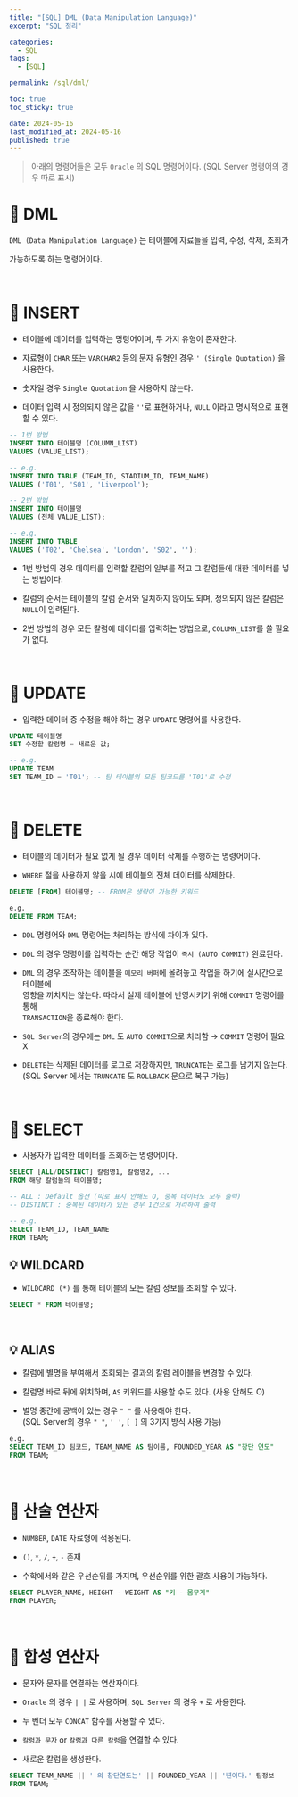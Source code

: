 ```yaml
---
title: "[SQL] DML (Data Manipulation Language)"
excerpt: "SQL 정리"

categories:
  - SQL
tags:
  - [SQL]

permalink: /sql/dml/

toc: true
toc_sticky: true

date: 2024-05-16
last_modified_at: 2024-05-16
published: true
---
```


> 아래의 명령어들은 모두 `Oracle` 의 SQL 명령어이다. (SQL Server 명령어의 경우 따로 표시)

# 👑 DML

`DML (Data Manipulation Language)` 는 테이블에 자료들을 입력, 수정, 삭제, 조회가 <br>

가능하도록 하는 명령어이다.

<br>

# 👑 INSERT

- 테이블에 데이터를 입력하는 명령어이며, 두 가지 유형이 존재한다.

- 자료형이 `CHAR` 또는 `VARCHAR2` 등의 문자 유형인 경우 `' (Single Quotation)` 을 사용한다.

- 숫자일 경우 `Single Quotation` 을 사용하지 않는다.

- 데이터 입력 시 정의되지 않은 값을 `''`로 표현하거나, `NULL` 이라고 명시적으로 표현할 수 있다.

```sql
-- 1번 방법
INSERT INTO 테이블명 (COLUMN_LIST)
VALUES (VALUE_LIST);

-- e.g.
INSERT INTO TABLE (TEAM_ID, STADIUM_ID, TEAM_NAME)
VALUES ('T01', 'S01', 'Liverpool');

-- 2번 방법
INSERT INTO 테이블명
VALUES (전체 VALUE_LIST);

-- e.g.
INSERT INTO TABLE
VALUES ('T02', 'Chelsea', 'London', 'S02', '');
```

- 1번 방법의 경우 데이터를 입력할 칼럼의 일부를 적고 그 칼럼들에 대한 데이터를 넣는 방법이다.

- 칼럼의 순서는 테이블의 칼럼 순서와 일치하지 않아도 되며, 정의되지 않은 칼럼은 `NULL`이 입력된다.

- 2번 방법의 경우 모든 칼럼에 데이터를 입력하는 방법으로, `COLUMN_LIST`를 쓸 필요가 없다.

<br>

# 👑 UPDATE

- 입력한 데이터 중 수정을 해야 하는 경우 `UPDATE` 명령어를 사용한다.

```sql
UPDATE 테이블명
SET 수정할 칼럼명 = 새로운 값;

-- e.g.
UPDATE TEAM
SET TEAM_ID = 'T01'; -- 팀 테이블의 모든 팀코드를 'T01'로 수정
```

<br>

# 👑 DELETE

- 테이블의 데이터가 필요 없게 될 경우 데이터 삭제를 수행하는 명령어이다.

- `WHERE` 절을 사용하지 않을 시에 테이블의 전체 데이터를 삭제한다.

```sql
DELETE [FROM] 테이블명; -- FROM은 생략이 가능한 키워드

e.g.
DELETE FROM TEAM;
```
- `DDL` 명령어와 `DML` 명령어는 처리하는 방식에 차이가 있다.

- `DDL` 의 경우 명령어를 입력하는 순간 해당 작업이 `즉시 (AUTO COMMIT)` 완료된다.

- `DML` 의 경우 조작하는 테이블을 `메모리 버퍼`에 올려놓고 작업을 하기에 실시간으로 테이블에 <br>
  영향을 끼치지는 않는다. 따라서 실제 테이블에 반영시키기 위해 `COMMIT` 명령어를 통해 <br>
  `TRANSACTION`을 종료해야 한다.

- `SQL Server`의 경우에는 `DML` 도 `AUTO COMMIT`으로 처리함 → `COMMIT` 명령어 필요 X

- `DELETE`는 삭제된 데이터를 로그로 저장하지만, `TRUNCATE`는 로그를 남기지 않는다. <br>
  (SQL Server 에서는 `TRUNCATE` 도 `ROLLBACK` 문으로 복구 가능)

<br>

# 👑 SELECT

- 사용자가 입력한 데이터를 조회하는 명령어이다.

```sql
SELECT [ALL/DISTINCT] 칼럼명1, 칼럼명2, ...
FROM 해당 칼럼들의 테이블명;

-- ALL : Default 옵션 (따로 표시 안해도 O, 중복 데이터도 모두 출력)
-- DISTINCT : 중복된 데이터가 있는 경우 1건으로 처리하여 출력

-- e.g.
SELECT TEAM_ID, TEAM_NAME
FROM TEAM;
```

## 💡 WILDCARD

- `WILDCARD (*)` 를 통해 테이블의 모든 칼럼 정보를 조회할 수 있다.

```sql
SELECT * FROM 테이블명;
```

<br>

## 💡 ALIAS

- 칼럼에 별명을 부여해서 조회되는 결과의 칼럼 레이블을 변경할 수 있다.

- 칼럼명 바로 뒤에 위치하며, `AS` 키워드를 사용할 수도 있다. (사용 안해도 O)

- 별명 중간에 공백이 있는 경우 `" "` 를 사용해야 한다. <br>
  (SQL Server의 경우 `" "`, `' '`, `[ ]` 의 3가지 방식 사용 가능)

```sql
e.g.
SELECT TEAM_ID 팀코드, TEAM_NAME AS 팀이름, FOUNDED_YEAR AS "창단 연도"
FROM TEAM;
```

<br>

# 👑 산술 연산자

- `NUMBER`, `DATE` 자료형에 적용된다.

- `()`, `*`, `/`, `+`, `-` 존재

- 수학에서와 같은 우선순위를 가지며, 우선순위를 위한 괄호 사용이 가능하다.

```sql
SELECT PLAYER_NAME, HEIGHT - WEIGHT AS "키 - 몸무게"
FROM PLAYER;
```

<br>

# 👑 합성 연산자

- 문자와 문자를 연결하는 연산자이다.

- `Oracle` 의 경우 `| |` 로 사용하며, `SQL Server` 의 경우 `+` 로 사용한다.

- 두 벤더 모두 `CONCAT` 함수를 사용할 수 있다.

- `칼럼과 문자` or `칼럼과 다른 칼럼`을 연결할 수 있다.

- 새로운 칼럼을 생성한다.

```sql
SELECT TEAM_NAME || ' 의 창단연도는' || FOUNDED_YEAR || '년이다.' 팀정보
FROM TEAM;
```